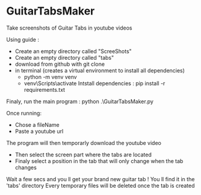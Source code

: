 # GuitarTabsMaker
Take screenshots of Guitar Tabs in youtube videos

Using guide : 

- Create an empty directory called "ScreeShots"
- Create an empty directory called "tabs"
- download from github with git clone
- in terminal (creates a virtual environment to install all dependencies)
    - python -m venv venv
    - venv\Scripts\activate
  Intstall dependencies :
    pip install -r requirements.txt

Finaly, run the main program : 
  python .\GuitarTabsMaker.py 

Once running:
  - Chose a fileName
  - Paste a youtube url

The program will then temporarly download the youtube video
  - Then select the screen part where the tabs are located
  - Finaly select a position in the tab that will only change when the tab changes
    
Wait a few secs and you ll get your brand new guitar tab ! 
You ll find it in the 'tabs' directory
Every temporary files will be deleted once the tab is created
